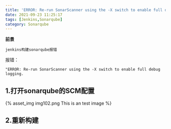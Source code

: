 ```yaml
---
title: 'ERROR: Re-run SonarScanner using the -X switch to enable full debug logging.'
date: 2021-09-23 11:25:17
tags: [Jenkins,Sonarqube]
category: Sonarqube
---
```


**前景**

`jenkins构建sonarqube报错`

报错：

``"ERROR: Re-run SonarScanner using the -X switch to enable full debug logging.``

## 1.打开sonarqube的SCM配置
{% asset_img img102.png This is an test image %}

## 2.重新构建
